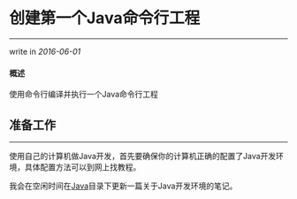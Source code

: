 # 创建第一个Java命令行工程
---

write in *2016-06-01*

#### 概述
使用命令行编译并执行一个Java命令行工程

## 准备工作
---

使用自己的计算机做Java开发，首先要确保你的计算机正确的配置了Java开发环境，具体配置方法可以到网上找教程。

我会在空闲时间在[Java](../README.md)目录下更新一篇关于Java开发环境的笔记。

